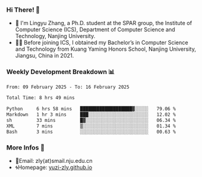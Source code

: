 ### Hi There! 👋 
- 🐳 I'm Lingyu Zhang, a Ph.D. student at the SPAR group, the Institute of Computer Science (ICS), Department of Computer Science and Technology, Nanjing University.
- 🧑‍🎓 Before joining ICS, I obtained my Bachelor’s in Computer Science and Technology from Kuang Yaming Honors School, Nanjing University, Jiangsu, China in 2021.

### Weekly Development Breakdown :bar_chart:

<!--START_SECTION:waka-->

```txt
From: 09 February 2025 - To: 16 February 2025

Total Time: 8 hrs 49 mins

Python     6 hrs 58 mins   ███████████████████▓░░░░░   79.06 %
Markdown   1 hr 3 mins     ███░░░░░░░░░░░░░░░░░░░░░░   12.02 %
sh         33 mins         █▓░░░░░░░░░░░░░░░░░░░░░░░   06.34 %
XML        7 mins          ▒░░░░░░░░░░░░░░░░░░░░░░░░   01.34 %
Bash       3 mins          ░░░░░░░░░░░░░░░░░░░░░░░░░   00.63 %
```

<!--END_SECTION:waka-->

<!--
### Github Contributions :octocat:

![](https://raw.githubusercontent.com/yuzi-zly/yuzi-zly/output/github-contribution-grid-snake.svg)              
-->

### More Infos 📖

- 📧Email: zly(at)smail.nju.edu.cn
- 🌀Homepage: [yuzi-zly.github.io](https://yuzi-zly.github.io/)

